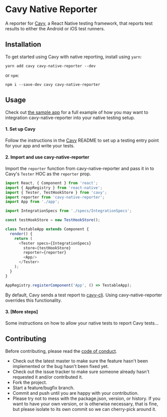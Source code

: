 # Cavy Native Reporter
A reporter for [Cavy], a React Native testing framework, that reports test results to either the Android or iOS test runners.

## Installation
To get started using Cavy with native reporting, install using `yarn`:

    yarn add cavy cavy-native-reporter --dev

or `npm`:

    npm i --save-dev cavy cavy-native-reporter

## Usage

Check out [the sample app]() for a full example of how you may want to integration cavy-native-reporter into your native testing setup.

#### 1. Set up Cavy

Follow the instructions in the [Cavy] README to set up a testing entry point for your app and write your tests.

#### 2. Import and use cavy-native-reporter

Import the `reporter` function from cavy-native-reporter and pass it in to Cavy's `Tester` HOC as the `reporter` prop.

```js
import React, { Component } from 'react';
import { AppRegistry } from 'react-native';
import { Tester, TestHookStore } from 'cavy';
import reporter from 'cavy-native-reporter';
import App from './app';

import IntegrationSpecs from './specs/IntegrationSpecs';

const testHookStore = new TestHookStore();

class TestableApp extends Component {
  render() {
    return (
      <Tester specs={IntegrationSpecs}
        store={testHookStore}
        reporter={reporter}  
        <App/>
      </Tester>
    );
  }
}

AppRegistry.registerComponent('App', () => TestableApp);
```

By default, Cavy sends a test report to [cavy-cli][cli]. Using cavy-native-reporter overrides this functionality.

#### 3. [More steps]
Some instructions on how to allow your native tests to report Cavy tests...

## Contributing
Before contributing, please read the [code of conduct](CODE_OF_CONDUCT.md).
- Check out the latest master to make sure the feature hasn't been implemented
  or the bug hasn't been fixed yet.
- Check out the issue tracker to make sure someone already hasn't requested it
  and/or contributed it.
- Fork the project.
- Start a feature/bugfix branch.
- Commit and push until you are happy with your contribution.
- Please try not to mess with the package.json, version, or history. If you
  want to have your own version, or is otherwise necessary, that is fine, but
  please isolate to its own commit so we can cherry-pick around it.

[cavy]: https://github.com/pixielabs/cavy
[cli]: https://github.com/pixielabs/cavy-cli
